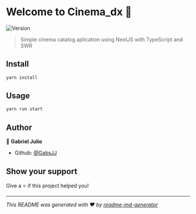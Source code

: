 # Welcome to Cinema_dx 👋
![Version](https://img.shields.io/badge/version-0.1.0-blue.svg?cacheSeconds=2592000)

> Simple cinema catalog aplication using NextJS with TypeScript and SWR

## Install

```sh
yarn install
```

## Usage

```sh
yarn run start
```

## Author

👤 **Gabriel Julio**

* Github: [@GabsJJ](https://github.com/GabsJJ)

## Show your support

Give a ⭐️ if this project helped you!


***
_This README was generated with ❤️ by [readme-md-generator](https://github.com/kefranabg/readme-md-generator)_
